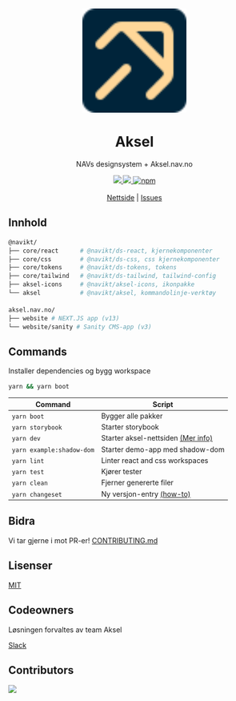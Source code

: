 <h1 align="center">
    <img src="/aksel.nav.no/website/public/favicon.svg" style="width:13rem"/>
    <br/><br/>Aksel
</h1>

<div align="center">
    <p>
        NAVs designsystem + Aksel.nav.no
    </p>
    <div align="center">
      <a href="https://aksel.nav.no/storybook/">
          <img src="https://shields.io/badge/storybook-white?logo=storybook&style=flat"" />
      </a>
      <a href="https://github.com/navikt/aksel/pulls">
          <img src="https://img.shields.io/badge/PRs-welcome-green.svg?color=%23262626"" />
      </a>
        <a href="https://www.npmjs.com/package/@navikt/ds-css"><img alt="npm" src="https://img.shields.io/npm/v/@navikt/ds-css?label=version"></a>
    </div>
    <br/>
    <a href="https://aksel.nav.no">Nettside</a> | <a href="https://github.com/navikt/aksel/issues">Issues</a>
<br/>
</div>

## Innhold

```sh
@navikt/
├── core/react      # @navikt/ds-react, kjernekomponenter
├── core/css        # @navikt/ds-css, css kjernekomponenter
├── core/tokens     # @navikt/ds-tokens, tokens
├── core/tailwind   # @navikt/ds-tailwind, tailwind-config
├── aksel-icons     # @navikt/aksel-icons, ikonpakke
└── aksel           # @navikt/aksel, kommandolinje-verktøy

aksel.nav.no/
├── website # NEXT.JS app (v13)
└── website/sanity # Sanity CMS-app (v3)

```

## Commands

Installer dependencies og bygg workspace

```sh
yarn && yarn boot
```

| Command                   | Script                                                                                                 |
| ------------------------- | ------------------------------------------------------------------------------------------------------ |
| `yarn boot`               | Bygger alle pakker                                                                                     |
| `yarn storybook`          | Starter storybook                                                                                      |
| `yarn dev`                | Starter aksel-nettsiden [(Mer info)](https://github.com/navikt/aksel/blob/main/aksel.nav.no/README.md) |
| `yarn example:shadow-dom` | Starter demo-app med shadow-dom                                                                        |
| `yarn lint`               | Linter react and css workspaces                                                                        |
| `yarn test`               | Kjører tester                                                                                          |
| `yarn clean`              | Fjerner genererte filer                                                                                |
| `yarn changeset`          | Ny versjon-entry [(how-to)](https://github.com/navikt/aksel/blob/main/.changeset/README.md)            |

## Bidra

Vi tar gjerne i mot PR-er! [CONTRIBUTING.md](https://github.com/navikt/aksel/blob/main/CONTRIBUTING.md)

## Lisenser

[MIT](https://github.com/navikt/aksel/blob/main/LICENCE)

## Codeowners

Løsningen forvaltes av team Aksel

[Slack](https://nav-it.slack.com/archives/C7NE7A8UF)

## Contributors

<a href="https://github.com/navikt/aksel/graphs/contributors">
  <img src="https://contrib.rocks/image?repo=navikt/aksel" />
</a>
